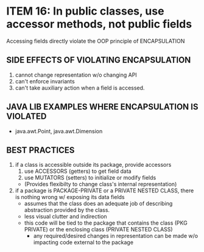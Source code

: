 # ITEM 16: In public classes, use accessor methods, not public fields
Accessing fields directly violate the OOP principle of ENCAPSULATION

## SIDE EFFECTS OF VIOLATING ENCAPSULATION
1. cannot change representation w/o changing API
1. can't enforce invariants
1. can't take auxiliary action when a field is accessed. 

## JAVA LIB EXAMPLES WHERE ENCAPSULATION IS VIOLATED
- java.awt.Point, java.awt.Dimension

## BEST PRACTICES
1. if a class is accessible outside its package, provide accessors 
    1. use ACCESSORS (getters) to get field data 
    1. use MUTATORS (setters) to initialize or modify fields
    - (Provides flexibilty to change class's internal representation)
1. if a package is PACKAGE-PRIVATE or a PRIVATE NESTED CLASS, there is
nothing wrong w/ exposing its data fields
    - assumes that the class does an adequate job of describing 
    abstraction provided by the class. 
    - less visual clutter and indirection
    - this code will be tied to the package that contains the class (PKG
    PRIVATE) or the enclosing class (PRIVATE NESTED CLASS)
        - any required/desired changes in representation can be made
        w/o impacting code external to the package
